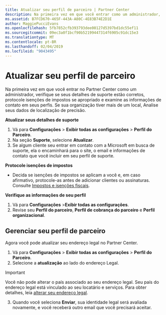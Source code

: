 ```yaml
---
title: Atualizar seu perfil de parceiro | Partner Center
description: Na primeira vez em que você entrar como um administrador, verifique se seus detalhes de suporte estão corretos, arquive isenções de impostos se apropriado e examine as informações de contato em seus perfis.
ms.assetid: B7FCD670-465F-443A-A80C-4E83B74E2D1E
author: MaggiePucciEvans
ms.openlocfilehash: 5fb7852cfb393793dee00127d5397bd1dc55ef11
ms.sourcegitcommit: 09ec3a0f1bcf90b52199447314f6905c91dc15e3
ms.translationtype: MT
ms.contentlocale: pt-BR
ms.lasthandoff: 02/04/2019
ms.locfileid: "9043495"
---
```

# <a name="update-your-partner-profile"></a>Atualizar seu perfil de parceiro


Na primeira vez em que você entrar no Partner Center como um administrador, verifique se seus detalhes de suporte estão corretos, protocole isenções de impostos se apropriado e examine as informações de contato em seus perfis. Se sua organização tiver mais de um local, Analise seus dados de localização de precisão.

**Atualizar seus detalhes de suporte**

1.  Vá para **Configurações** &gt; **Exibir todas as configurações** &gt; **Perfil do Parceiro**.
2.  Na seção **Suporte**, selecione **Atualizar**.
3.  Se algum cliente seu entrar em contato com a Microsoft em busca de suporte, ela o encaminhará para o site, o email e informações de contato que você incluir em seu perfil de suporte.

**Protocole isenções de impostos**

-   Decida se isenções de impostos se aplicam a você e, em caso afirmativo, protocole-as antes de adicionar clientes ou assinaturas. Consulte [Impostos e isenções fiscais](tax-and-tax-exemptions.md).

**Verifique as informações de seu perfil**

1.  Vá para **Configurações** &gt;**Exibir todas as configurações**. 
2.  Revise seu **Perfil do parceiro**, **Perfil de cobrança do parceiro** e **Perfil organizacional**.

## <a name="manage-your-partner-profile"></a>Gerenciar seu perfil de parceiro 

Agora você pode atualizar seu endereço legal no Partner Center.

1. Vá para **Configurações** &gt; **Exibir todas as configurações** &gt; **Perfil do Parceiro**.
2. Selecione a **atualização** ao lado do endereço Legal. 

>[!Important]
>Você não pode alterar o país associado ao seu endereço legal. Seu país do endereço legal está vinculado ao seu locatário e serviços. Para obter detalhes, leia [alterar seu endereço legal](https://docs.microsoft.com/office365/admin/manage/change-address-contact-and-more?view=o365-worldwide).

3. Quando você seleciona **Enviar**, sua identidade legal será avaliada novamente, e você receberá outro email que você precisará aceitar.



 



